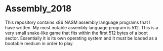 # Assembly_2018
This repository contains x86 NASM assembly language programs that I have written. My most notable assembly language program is 512. This is a very small snake-like game that fits within the first 512 bytes of a boot sector. Essentially it is its own operating system and it must be loaded as a bootable medium in order to play.
